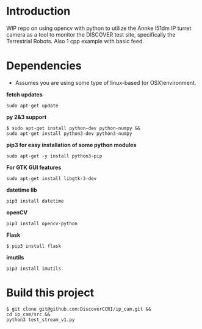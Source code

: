 # Introduction
WIP repo on using opencv with python to utilize the 
Annke l51dm IP turret camera as a tool to monitor the 
DISCOVER test site, specifically the Terrestrial Robots. 
Also 1 cpp example with basic feed.


# Dependencies
- Assumes you are using some type of linux-based (or OSX)environment.

**fetch updates**
```
sudo apt-get update
```

**py 2&3 support**
```
$ sudo apt-get install python-dev python-numpy &&
sudo apt-get install python3-dev python3-numpy
```

**pip3 for easy installation of some python modules**
```
sudo apt-get -y install python3-pip
```

**For GTK GUI features**
```
sudo apt-get install libgtk-3-dev
```
**datetime lib**
```
pip3 install datetime
```
**openCV**
```
pip3 install opencv-python
```

**Flask** 
```
$ pip3 install flask
```

**imutils**
```
pip3 install imutils
```

# Build this project
```
$ git clone git@github.com:DiscoverCCRI/ip_cam.git &&
cd ip_cam/src &&
python3 test_stream_v1.py
```
